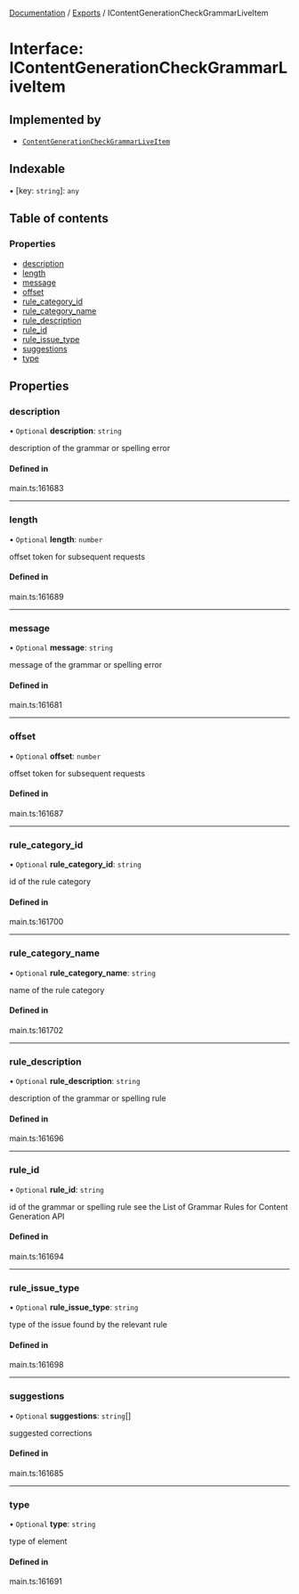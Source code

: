[Documentation](../README.md) / [Exports](../modules.md) / IContentGenerationCheckGrammarLiveItem

# Interface: IContentGenerationCheckGrammarLiveItem

## Implemented by

- [`ContentGenerationCheckGrammarLiveItem`](../classes/ContentGenerationCheckGrammarLiveItem.md)

## Indexable

▪ [key: `string`]: `any`

## Table of contents

### Properties

- [description](IContentGenerationCheckGrammarLiveItem.md#description)
- [length](IContentGenerationCheckGrammarLiveItem.md#length)
- [message](IContentGenerationCheckGrammarLiveItem.md#message)
- [offset](IContentGenerationCheckGrammarLiveItem.md#offset)
- [rule\_category\_id](IContentGenerationCheckGrammarLiveItem.md#rule_category_id)
- [rule\_category\_name](IContentGenerationCheckGrammarLiveItem.md#rule_category_name)
- [rule\_description](IContentGenerationCheckGrammarLiveItem.md#rule_description)
- [rule\_id](IContentGenerationCheckGrammarLiveItem.md#rule_id)
- [rule\_issue\_type](IContentGenerationCheckGrammarLiveItem.md#rule_issue_type)
- [suggestions](IContentGenerationCheckGrammarLiveItem.md#suggestions)
- [type](IContentGenerationCheckGrammarLiveItem.md#type)

## Properties

### description

• `Optional` **description**: `string`

description of the grammar or spelling error

#### Defined in

main.ts:161683

___

### length

• `Optional` **length**: `number`

offset token for subsequent requests

#### Defined in

main.ts:161689

___

### message

• `Optional` **message**: `string`

message of the grammar or spelling error

#### Defined in

main.ts:161681

___

### offset

• `Optional` **offset**: `number`

offset token for subsequent requests

#### Defined in

main.ts:161687

___

### rule\_category\_id

• `Optional` **rule\_category\_id**: `string`

id of the rule category

#### Defined in

main.ts:161700

___

### rule\_category\_name

• `Optional` **rule\_category\_name**: `string`

name of the rule category

#### Defined in

main.ts:161702

___

### rule\_description

• `Optional` **rule\_description**: `string`

description of the grammar or spelling rule

#### Defined in

main.ts:161696

___

### rule\_id

• `Optional` **rule\_id**: `string`

id of the grammar or spelling rule
see the List of Grammar Rules for Content Generation API

#### Defined in

main.ts:161694

___

### rule\_issue\_type

• `Optional` **rule\_issue\_type**: `string`

type of the issue found by the relevant rule

#### Defined in

main.ts:161698

___

### suggestions

• `Optional` **suggestions**: `string`[]

suggested corrections

#### Defined in

main.ts:161685

___

### type

• `Optional` **type**: `string`

type of element

#### Defined in

main.ts:161691
